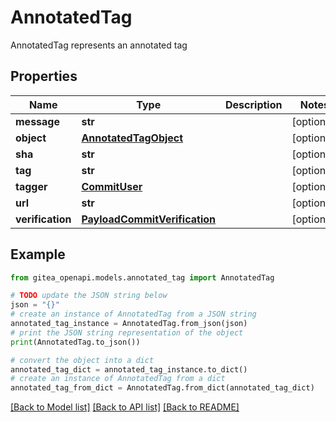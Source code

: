 # AnnotatedTag

AnnotatedTag represents an annotated tag

## Properties

Name | Type | Description | Notes
------------ | ------------- | ------------- | -------------
**message** | **str** |  | [optional] 
**object** | [**AnnotatedTagObject**](AnnotatedTagObject.md) |  | [optional] 
**sha** | **str** |  | [optional] 
**tag** | **str** |  | [optional] 
**tagger** | [**CommitUser**](CommitUser.md) |  | [optional] 
**url** | **str** |  | [optional] 
**verification** | [**PayloadCommitVerification**](PayloadCommitVerification.md) |  | [optional] 

## Example

```python
from gitea_openapi.models.annotated_tag import AnnotatedTag

# TODO update the JSON string below
json = "{}"
# create an instance of AnnotatedTag from a JSON string
annotated_tag_instance = AnnotatedTag.from_json(json)
# print the JSON string representation of the object
print(AnnotatedTag.to_json())

# convert the object into a dict
annotated_tag_dict = annotated_tag_instance.to_dict()
# create an instance of AnnotatedTag from a dict
annotated_tag_from_dict = AnnotatedTag.from_dict(annotated_tag_dict)
```
[[Back to Model list]](../README.md#documentation-for-models) [[Back to API list]](../README.md#documentation-for-api-endpoints) [[Back to README]](../README.md)


